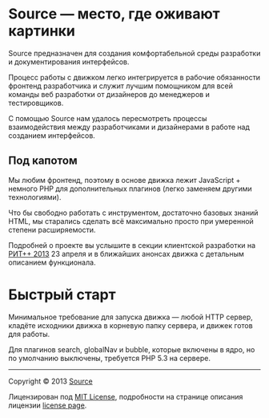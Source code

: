 # Source — место, где оживают картинки

Source предназначен для создания комфортабельной среды разработки и документирования интерфейсов.

Процесс работы с движком легко интегрируется в рабочие обязанности фронтенд разработчика и служит лучшим помощником для всей команды веб разработки от дизайнеров до менеджеров и тестировщиков.

С помощью Source нам удалось пересмотреть процессы взаимодействия между разработчиками и дизайнерами в работе над созданием интерфейсов.

## Под капотом

Мы любим фронтенд, поэтому в основе движка лежит JavaScript + немного PHP для дополнительных плагинов (легко заменяем другими технологиями).

Что бы свободно работать с инструментом, достаточно базовых знаний HTML, мы старались сделать всё максимально просто при умеренной степени расширяемости.

Подробней о проекте вы услышите в секции клиентской разработки на [РИТ++ 2013](http://ritconf.ru/2013/abstracts/554.html) 23 апреля и в ближайших анонсах движка с детальным описанием функционала.

# Быстрый старт

Минимальное требование для запуска движка — любой HTTP сервер, кладёте исходники движка в корневую папку сервера, и движек готов для работы.

Для плагинов search, globalNav и bubble, которые включены в ядро, но по умолчанию выключены, требуется PHP 5.3 на сервере.

___

Copyright © 2013 [Source](http://sourcejs.ru)

Лицензирован под [MIT License](https://ru.wikipedia.org/wiki/%D0%9B%D0%B8%D1%86%D0%B5%D0%BD%D0%B7%D0%B8%D1%8F_MIT), подробности на странице описания лицензии [license page](http://github.com/sourcejs/source/wiki/MIT-License).